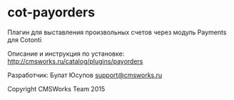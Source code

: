 # cot-payorders
Плагин для выставления произвольных счетов через модуль Payments для Cotonti

Описание и инструкция по установке: http://cmsworks.ru/catalog/plugins/payorders

Разработчик: Булат Юсупов support@cmsworks.ru

Copyright CMSWorks Team 2015
